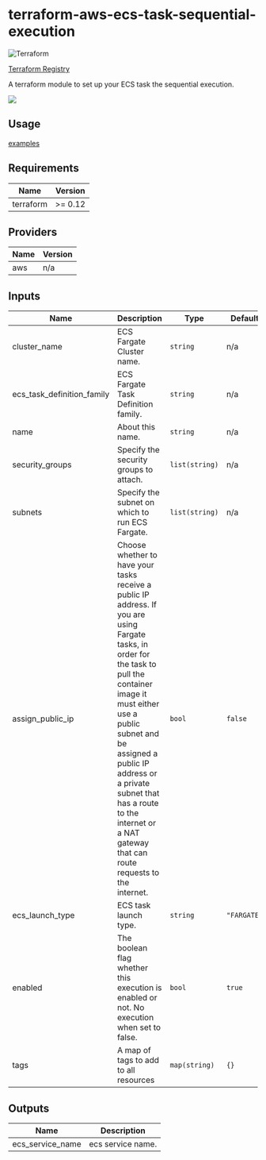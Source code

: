 # terraform-aws-ecs-task-sequential-execution

![Terraform](https://github.com/voyagegroup/terraform-aws-ecs-task-sequential-execution/workflows/Terraform/badge.svg)

[Terraform Registry](https://registry.terraform.io/modules/voyagegroup/ecs-fargate-task-sequential-execution/aws)

A terraform module to set up your ECS task the sequential execution.

![](https://raw.githubusercontent.com/voyagegroup/terraform-aws-ecs-task-sequential-execution/master/docs/draw-io.png)

## Usage

[examples](https://github.com/voyagegroup/terraform-aws-ecs-task-sequential-execution/tree/master/examples)

## Requirements

| Name | Version |
|------|---------|
| terraform | >= 0.12 |

## Providers

| Name | Version |
|------|---------|
| aws | n/a |

## Inputs

| Name | Description | Type | Default | Required |
|------|-------------|------|---------|:--------:|
| cluster\_name | ECS Fargate Cluster name. | `string` | n/a | yes |
| ecs\_task\_definition\_family | ECS Fargate Task Definition family. | `string` | n/a | yes |
| name | About this name. | `string` | n/a | yes |
| security\_groups | Specify the security groups to attach. | `list(string)` | n/a | yes |
| subnets | Specify the subnet on which to run ECS Fargate. | `list(string)` | n/a | yes |
| assign\_public\_ip | Choose whether to have your tasks receive a public IP address. If you are using Fargate tasks, in order for the task to pull the container image it must either use a public subnet and be assigned a public IP address or a private subnet that has a route to the internet or a NAT gateway that can route requests to the internet. | `bool` | `false` | no |
| ecs\_launch\_type | ECS task launch type. | `string` | `"FARGATE"` | no |
| enabled | The boolean flag whether this execution is enabled or not. No execution when set to false. | `bool` | `true` | no |
| tags | A map of tags to add to all resources | `map(string)` | `{}` | no |

## Outputs

| Name | Description |
|------|-------------|
| ecs\_service\_name | ecs service name. |


